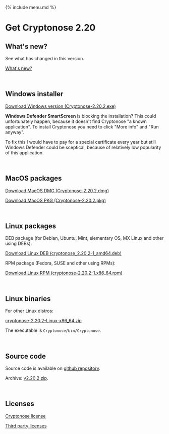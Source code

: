 {% include menu.md %}

# Get Cryptonose 2.20

## What's new?

See what has changed in this version.

<a class="changelog-button" href="https://github.com/dawidm/cryptonose2/releases/tag/v2.20.2">What's new?</a>

&nbsp;

## Windows installer

<a class="download-button" href="https://github.com/dawidm/cryptonose2/releases/download/v2.20.2/Cryptonose-2.20.2.exe">Download Windows version (Cryptonose-2.20.2.exe)</a>

**Windows Defender SmartScreen** is blocking the installation? This could unfortunately happen, because it doesn't find Cryptonose "a known application". To install Cryptonose you need to click "More info" and "Run anyway".

To fix this I would have to pay for a special certificate every year but still Windows Defender could be sceptical, because of relatively low popularity of this application.

&nbsp;

## MacOS packages

<a class="download-button" style="margin-bottom: 1em" href="https://github.com/dawidm/cryptonose2/releases/download/v2.20.2/Cryptonose-2.20.2.dmg">Download MacOS DMG (Cryptonose-2.20.2.dmg)</a>


<a class="download-button" href="https://github.com/dawidm/cryptonose2/releases/download/v2.20.2/Cryptonose-2.20.2.pkg">Download MacOS PKG (Cryptonose-2.20.2.pkg)</a>

&nbsp;

## Linux packages

DEB package (for Debian, Ubuntu, Mint, elementary OS, MX Linux and other using DEBs):

<a class="download-button" href="https://github.com/dawidm/cryptonose2/releases/download/v2.20.2/cryptonose_2.20.2-1_amd64.deb">Download Linux DEB (cryptonose_2.20.2-1_amd64.deb)</a>

RPM package (Fedora, SUSE and other using RPMs):

<a class="download-button" href="https://github.com/dawidm/cryptonose2/releases/download/v2.20.2/cryptonose-2.20.2-1.x86_64.rpm">Download Linux RPM (cryptonose-2.20.2-1.x86_64.rpm)</a>

&nbsp;

## Linux binaries
For other Linux distros:

[cryptonose-2.20.2-Linux-x86_64.zip](https://github.com/dawidm/cryptonose2/releases/download/v2.20.2/cryptonose-2.20.2-Linux-x86_64.zip)

The executable is `Cryptonose/bin/Cryptonose`.

&nbsp;

## Source code
Source code is available on [github repository](https://github.com/dawidm/cryptonose2/releases/tag/v2.20.2).

Archive: [v2.20.2.zip](https://github.com/dawidm/cryptonose2/archive/v2.20.2.zip).

&nbsp;

## Licenses
[Cryptonose license](https://github.com/dawidm/cryptonose2/releases/download/v2.20.2/LICENSE.txt)

[Third party licenses](https://github.com/dawidm/cryptonose2/releases/download/v2.20.2/LICENSE-3RD-PARTY.txt)
